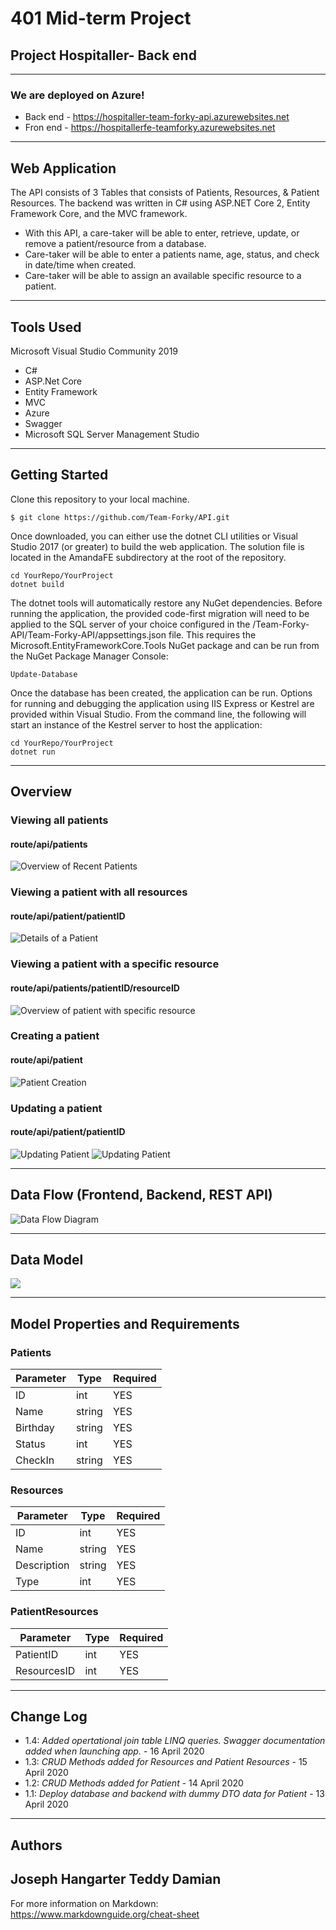 # 401 Mid-term Project 

## Project Hospitaller- Back end
---
### We are deployed on Azure!
* Back end - https://hospitaller-team-forky-api.azurewebsites.net
* Fron end - https://hospitallerfe-teamforky.azurewebsites.net


---
## Web Application

The API consists of 3 Tables that consists of Patients, Resources, & Patient Resources.
The backend was written in C# using ASP.NET Core 2, Entity Framework Core, and the MVC framework.

* With this API, a care-taker will be able to enter, retrieve, update, or remove a patient/resource from a database. 
* Care-taker will be able to enter a patients name, age, status, and check in date/time when created.
* Care-taker will be able to assign an available specific resource to a patient. 
---

## Tools Used
Microsoft Visual Studio Community 2019

- C#
- ASP.Net Core
- Entity Framework
- MVC
- Azure
- Swagger
- Microsoft SQL Server Management Studio

---

## Getting Started

Clone this repository to your local machine.

```
$ git clone https://github.com/Team-Forky/API.git
```
Once downloaded, you can either use the dotnet CLI utilities or Visual Studio 2017 (or greater) to build the web application. The solution file is located in the AmandaFE subdirectory at the root of the repository.
```
cd YourRepo/YourProject
dotnet build
```
The dotnet tools will automatically restore any NuGet dependencies. Before running the application, the provided code-first migration will need to be applied to the SQL server of your choice configured in the /Team-Forky-API/Team-Forky-API/appsettings.json file. This requires the Microsoft.EntityFrameworkCore.Tools NuGet package and can be run from the NuGet Package Manager Console:
```
Update-Database
```
Once the database has been created, the application can be run. Options for running and debugging the application using IIS Express or Kestrel are provided within Visual Studio. From the command line, the following will start an instance of the Kestrel server to host the application:
```
cd YourRepo/YourProject
dotnet run
```
---

## Overview

### Viewing all patients
#### route/api/patients
![Overview of Recent Patients](assets/readallpatients.png)

### Viewing a patient with all resources
#### route/api/patient/patientID
![Details of a Patient](assets/patientwithallresrouces.png)

### Viewing a patient with a specific resource
#### route/api/patients/patientID/resourceID
![Overview of patient with specific resource](assets/patientwithresource.png)

### Creating a patient
#### route/api/patient
![Patient Creation](assets/createpatient.png)

### Updating a patient
#### route/api/patient/patientID
![Updating Patient](assets/updatepatient.png)
![Updating Patient](assets/showupdatepatient.png)


---
## Data Flow (Frontend, Backend, REST API)
![Data Flow Diagram](assets/ERD.png)

---
## Data Model
![](assets/datamodel.png)

---
## Model Properties and Requirements

### Patients

| Parameter | Type | Required |
| --- | --- | --- |
| ID  | int | YES |
| Name | string | YES |
| Birthday | string | YES |
| Status | int | YES |
| CheckIn | string | YES |

### Resources

| Parameter | Type | Required |
| --- | --- | --- |
| ID  | int | YES |
| Name | string | YES |
| Description | string | YES |
| Type | int | YES |

### PatientResources

| Parameter | Type | Required |
| --- | --- | --- |
| PatientID  | int | YES |
| ResourcesID | int | YES |

---

## Change Log
* 1.4: *Added opertational join table LINQ queries. Swagger documentation added when launching app.*  - 16 April 2020
* 1.3: *CRUD Methods added for Resources and Patient Resources* - 15 April 2020
* 1.2: *CRUD Methods added for Patient* - 14 April 2020 
* 1.1: *Deploy database and backend with dummy DTO data for Patient* - 13 April 2020  

---

## Authors
Joseph Hangarter
Teddy Damian
---

For more information on Markdown: https://www.markdownguide.org/cheat-sheet
